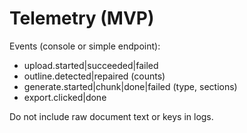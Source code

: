 # Telemetry (MVP)

Events (console or simple endpoint):
- upload.started|succeeded|failed
- outline.detected|repaired (counts)
- generate.started|chunk|done|failed (type, sections)
- export.clicked|done

Do not include raw document text or keys in logs.

